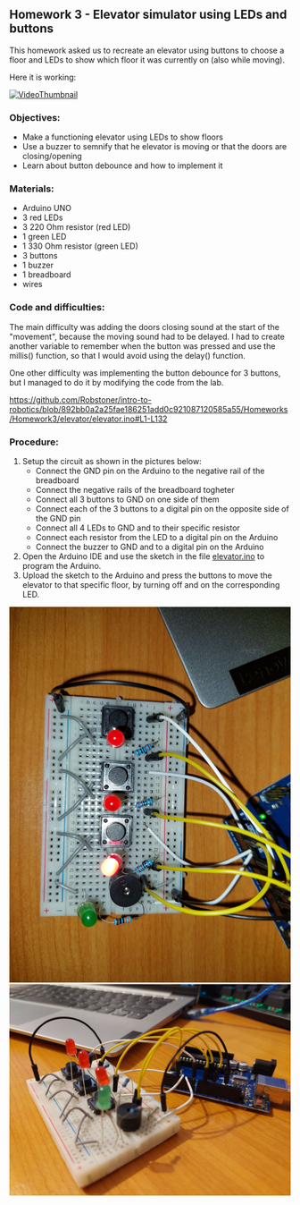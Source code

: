 ## Homework 3 - Elevator simulator using LEDs and buttons

This homework asked us to recreate an elevator using buttons to choose a floor and LEDs to show which floor it was currently on (also while moving).

Here it is working:

[![VideoThumbnail](https://img.youtube.com/vi/ffNfaYAl-1Q/maxresdefault.jpg)](https://youtu.be/ffNfaYAl-1Q)

### Objectives:

- Make a functioning elevator using LEDs to show floors
- Use a buzzer to semnify that he elevator is moving or that the doors are closing/opening
- Learn about button debounce and how to implement it

### Materials:

- Arduino UNO
- 3 red LEDs
- 3 220 Ohm resistor (red LED)
- 1 green LED
- 1 330 Ohm resistor (green LED)
- 3 buttons
- 1 buzzer
- 1 breadboard
- wires

### Code and difficulties:

The main difficulty was adding the doors closing sound at the start of the "movement", because the moving sound had to be delayed. I had to create another variable to remember when the button was pressed and use the millis() function, so that I would avoid using the delay() function.

One other difficulty was implementing the button debounce for 3 buttons, but I managed to do it by modifying the code from the lab.

https://github.com/Robstoner/intro-to-robotics/blob/892bb0a2a25fae186251add0c921087120585a55/Homeworks/Homework3/elevator/elevator.ino#L1-L132

### Procedure:

1. Setup the circuit as shown in the pictures below:
   - Connect the GND pin on the Arduino to the negative rail of the breadboard
   - Connect the negative rails of the breadboard togheter
   - Connect all 3 buttons to GND on one side of them
   - Connect each of the 3 buttons to a digital pin on the opposite side of the GND pin
   - Connect all 4 LEDs to GND and to their specific resistor
   - Connect each resistor from the LED to a digital pin on the Arduino
   - Connect the buzzer to GND and to a digital pin on the Arduino
2. Open the Arduino IDE and use the sketch in the file [elevator.ino](elevator/elevator.ino) to program the Arduino.
3. Upload the sketch to the Arduino and press the buttons to move the elevator to that specific floor, by turning off and on the corresponding LED.

![Breadboard](Topdown_Breadboard.jpg)
![Pinout and breadboard](Pinout_and_Breadboard.jpg)
